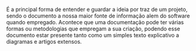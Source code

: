É a principal forma de entender e guardar a ideia por traz de um projeto, sendo o documento a nossa maior fonte de informação alem do software quando empregado. Acontece que uma documentação pode ter várias formas ou metodologias que empregam a sua criação, podendo esse documento estar presente tanto como um simples texto explicativo a diagramas e artigos extensos. 